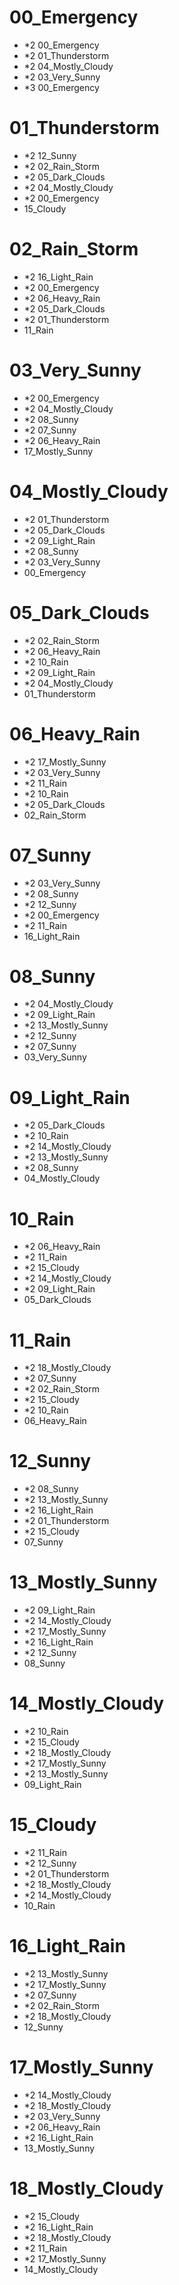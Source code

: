 # 00_Emergency
- *2 00_Emergency
- *2 01_Thunderstorm
- *2 04_Mostly_Cloudy
- *2 03_Very_Sunny
- *3 00_Emergency

# 01_Thunderstorm
- *2 12_Sunny
- *2 02_Rain_Storm
- *2 05_Dark_Clouds
- *2 04_Mostly_Cloudy
- *2 00_Emergency
- 15_Cloudy

# 02_Rain_Storm
- *2 16_Light_Rain
- *2 00_Emergency
- *2 06_Heavy_Rain
- *2 05_Dark_Clouds
- *2 01_Thunderstorm
- 11_Rain

# 03_Very_Sunny
- *2 00_Emergency
- *2 04_Mostly_Cloudy
- *2 08_Sunny
- *2 07_Sunny
- *2 06_Heavy_Rain
- 17_Mostly_Sunny

# 04_Mostly_Cloudy
- *2 01_Thunderstorm 
- *2 05_Dark_Clouds 
- *2 09_Light_Rain 
- *2 08_Sunny 
- *2 03_Very_Sunny 
- 00_Emergency

# 05_Dark_Clouds
- *2 02_Rain_Storm
- *2 06_Heavy_Rain
- *2 10_Rain
- *2 09_Light_Rain
- *2 04_Mostly_Cloudy
- 01_Thunderstorm

# 06_Heavy_Rain
- *2 17_Mostly_Sunny
- *2 03_Very_Sunny
- *2 11_Rain
- *2 10_Rain
- *2 05_Dark_Clouds
- 02_Rain_Storm

# 07_Sunny
- *2 03_Very_Sunny
- *2 08_Sunny
- *2 12_Sunny
- *2 00_Emergency
- *2 11_Rain
- 16_Light_Rain

# 08_Sunny
- *2 04_Mostly_Cloudy
- *2 09_Light_Rain
- *2 13_Mostly_Sunny
- *2 12_Sunny
- *2 07_Sunny
- 03_Very_Sunny

# 09_Light_Rain
- *2 05_Dark_Clouds
- *2 10_Rain
- *2 14_Mostly_Cloudy
- *2 13_Mostly_Sunny
- *2 08_Sunny
- 04_Mostly_Cloudy

# 10_Rain
- *2 06_Heavy_Rain
- *2 11_Rain
- *2 15_Cloudy
- *2 14_Mostly_Cloudy
- *2 09_Light_Rain
- 05_Dark_Clouds

# 11_Rain
- *2 18_Mostly_Cloudy
- *2 07_Sunny
- *2 02_Rain_Storm
- *2 15_Cloudy
- *2 10_Rain
- 06_Heavy_Rain

# 12_Sunny
- *2 08_Sunny
- *2 13_Mostly_Sunny
- *2 16_Light_Rain
- *2 01_Thunderstorm
- *2 15_Cloudy
- 07_Sunny

# 13_Mostly_Sunny
- *2 09_Light_Rain
- *2 14_Mostly_Cloudy
- *2 17_Mostly_Sunny
- *2 16_Light_Rain
- *2 12_Sunny
- 08_Sunny

# 14_Mostly_Cloudy
- *2 10_Rain
- *2 15_Cloudy
- *2 18_Mostly_Cloudy
- *2 17_Mostly_Sunny
- *2 13_Mostly_Sunny
- 09_Light_Rain

# 15_Cloudy
- *2 11_Rain
- *2 12_Sunny
- *2 01_Thunderstorm
- *2 18_Mostly_Cloudy
- *2 14_Mostly_Cloudy
- 10_Rain

# 16_Light_Rain
- *2 13_Mostly_Sunny
- *2 17_Mostly_Sunny
- *2 07_Sunny
- *2 02_Rain_Storm
- *2 18_Mostly_Cloudy
- 12_Sunny

# 17_Mostly_Sunny
- *2 14_Mostly_Cloudy
- *2 18_Mostly_Cloudy
- *2 03_Very_Sunny 
- *2 06_Heavy_Rain
- *2 16_Light_Rain
- 13_Mostly_Sunny

# 18_Mostly_Cloudy
- *2 15_Cloudy
- *2 16_Light_Rain
- *2 18_Mostly_Cloudy
- *2 11_Rain
- *2 17_Mostly_Sunny
- 14_Mostly_Cloudy